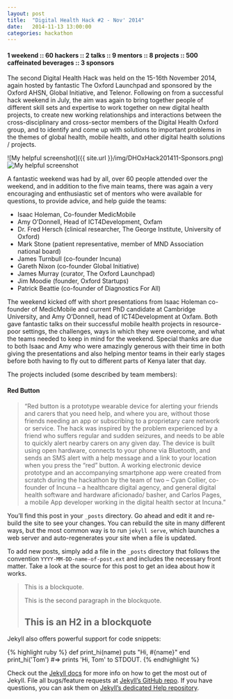 ```yaml
---
layout: post
title:  "Digital Health Hack #2 - Nov' 2014"
date:   2014-11-13 13:00:00
categories: hackathon
---
```


#### 1 weekend :: 60 hackers :: 2 talks :: 9 mentors :: 8 projects :: 500 caffeinated beverages :: 3 sponsors

The second Digital Health Hack was held on the 15-16th November 2014, again hosted by fantastic The Oxford Launchpad and sponsored by the Oxford AHSN, Global Initiative, and Telenor.  Following on from a successful hack weekend in July, the aim was again to bring together people of different skill sets and expertise to work together on new digital health projects, to create new working relationships and interactions between the cross-disciplinary and cross-sector members of the Digital Health Oxford group, and to identify and come up with solutions to important problems in the themes of global health, mobile health, and other digital health solutions / projects.

![My helpful screenshot]({{ site.url }}/img/DHOxHack201411-Sponsors.png)
![My helpful screenshot](http://localhost:4000/img/DHOxHack201411-Sponsors.png)

A fantastic weekend was had by all, over 60 people attended over the weekend, and in addition to the five main teams, there was again a very encouraging and enthusiastic set of mentors who were available for questions, to provide advice, and help guide the teams:

- Isaac Holeman, Co-founder MedicMobile
- Amy O’Donnell, Head of ICT4Development, Oxfam
- Dr. Fred Hersch (clinical researcher, The George Institute, University of Oxford)
- Mark Stone (patient representative, member of MND Association national board)
- James Turnbull (co-founder Incuna)
- Gareth Nixon (co-founder Global Initiative)
- James Murray (curator, The Oxford Launchpad)
- Jim Moodie (founder, Oxford Startups)
- Patrick Beattie (co-founder of Diagnostics For All)

The weekend kicked off with short presentations from Isaac Holeman co-founder of MedicMobile and current PhD candidate at Cambridge University, and Amy O’Donnell, head of ICT4Development at Oxfam. Both gave fantastic talks on their successful mobile health projects in resource-poor settings, the challenges, ways in which they were overcome, and what the teams needed to keep in mind for the weekend.  Special thanks are due to both Isaac and Amy who were amazingly generous with their time in both giving the presentations and also helping mentor teams in their early stages before both having to fly out to different parts of Kenya later that day.

The projects included (some described by team members):

#### Red Button

>“Red button is a prototype wearable device for alerting your friends and carers that you need help, and where you are, without those friends needing an app or subscribing to a proprietary care network or service.  The hack was inspired by the problem experienced by a friend who suffers regular and sudden seizures, and needs to be able to quickly alert nearby carers on any given day.
The device is built using open hardware, connects to your phone via Bluetooth, and sends an SMS alert with a help message and a link to your location when you press the “red” button.  A working electronic device prototype and an accompanying smartphone app were created from scratch during the hackathon by the team of two – Cyan Collier, co-founder of Incuna – a healthcare digital agency, and general digital health software and hardware aficionado/ basher, and Carlos Pages,  a mobile App developer working in the digital health sector at Incuna.”


You’ll find this post in your `_posts` directory. Go ahead and edit it and re-build the site to see your changes. You can rebuild the site in many different ways, but the most common way is to run `jekyll serve`, which launches a web server and auto-regenerates your site when a file is updated.

To add new posts, simply add a file in the `_posts` directory that follows the convention `YYYY-MM-DD-name-of-post.ext` and includes the necessary front matter. Take a look at the source for this post to get an idea about how it works.


> This is a blockquote.
> 
> This is the second paragraph in the blockquote.
>
> ## This is an H2 in a blockquote

Jekyll also offers powerful support for code snippets:

{% highlight ruby %}
def print_hi(name)
  puts "Hi, #{name}"
end
print_hi('Tom')
#=> prints 'Hi, Tom' to STDOUT.
{% endhighlight %}

Check out the [Jekyll docs][jekyll] for more info on how to get the most out of Jekyll. File all bugs/feature requests at [Jekyll’s GitHub repo][jekyll-gh]. If you have questions, you can ask them on [Jekyll’s dedicated Help repository][jekyll-help].

[jekyll]:      http://jekyllrb.com
[jekyll-gh]:   https://github.com/jekyll/jekyll
[jekyll-help]: https://github.com/jekyll/jekyll-help
